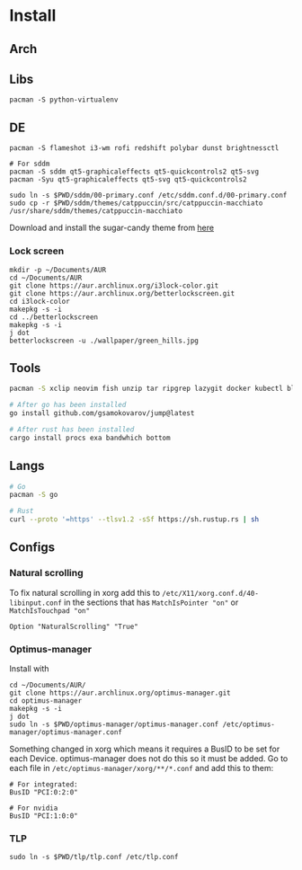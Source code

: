 # Install
## Arch

## Libs
```
pacman -S python-virtualenv
```

## DE
```
pacman -S flameshot i3-wm rofi redshift polybar dunst brightnessctl

# For sddm
pacman -S sddm qt5-graphicaleffects qt5-quickcontrols2 qt5-svg
pacman -Syu qt5-graphicaleffects qt5-svg qt5-quickcontrols2

sudo ln -s $PWD/sddm/00-primary.conf /etc/sddm.conf.d/00-primary.conf
sudo cp -r $PWD/sddm/themes/catppuccin/src/catppuccin-macchiato /usr/share/sddm/themes/catppuccin-macchiato
```

Download and install the sugar-candy theme from [here](https://store.kde.org/p/1312658)

### Lock screen
```
mkdir -p ~/Documents/AUR
cd ~/Documents/AUR
git clone https://aur.archlinux.org/i3lock-color.git
git clone https://aur.archlinux.org/betterlockscreen.git
cd i3lock-color
makepkg -s -i
cd ../betterlockscreen
makepkg -s -i
j dot
betterlockscreen -u ./wallpaper/green_hills.jpg
```

## Tools
```bash
pacman -S xclip neovim fish unzip tar ripgrep lazygit docker kubectl bluez bluez-utils blueman spotify-launcher

# After go has been installed
go install github.com/gsamokovarov/jump@latest

# After rust has been installed
cargo install procs exa bandwhich bottom
```

## Langs
```bash
# Go
pacman -S go

# Rust
curl --proto '=https' --tlsv1.2 -sSf https://sh.rustup.rs | sh
```

## Configs
### Natural scrolling
To fix natural scrolling in xorg add this to `/etc/X11/xorg.conf.d/40-libinput.conf` in the sections that has `MatchIsPointer "on"` or `MatchIsTouchpad "on"`
```
Option "NaturalScrolling" "True"
```

### Optimus-manager
Install with
```
cd ~/Documents/AUR/
git clone https://aur.archlinux.org/optimus-manager.git
cd optimus-manager
makepkg -s -i
j dot
sudo ln -s $PWD/optimus-manager/optimus-manager.conf /etc/optimus-manager/optimus-manager.conf
```

Something changed in xorg which means it requires a BusID to be set for each Device. optimus-manager does not do this so it must be added. Go to each file in `/etc/optimus-manager/xorg/**/*.conf` and add this to them:
```
# For integrated:
BusID "PCI:0:2:0"

# For nvidia
BusID "PCI:1:0:0"
```

### TLP
```
sudo ln -s $PWD/tlp/tlp.conf /etc/tlp.conf
```
